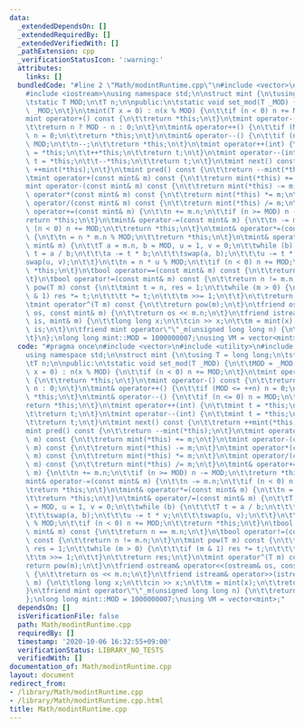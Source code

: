 ```yaml
---
data:
  _extendedDependsOn: []
  _extendedRequiredBy: []
  _extendedVerifiedWith: []
  _pathExtension: cpp
  _verificationStatusIcon: ':warning:'
  attributes:
    links: []
  bundledCode: "#line 2 \"Math/modintRuntime.cpp\"\n#include <vector>\n#include <utility>\n\
    #include <iostream>\nusing namespace std;\n\nstruct mint {\n\tusing T = long long;\n\
    \tstatic T MOD;\n\tT n;\n\npublic:\n\tstatic void set_mod(T _MOD) {\n\t\tMOD =\
    \ _MOD;\n\t}\n\tmint(T x = 0) : n(x % MOD) {\n\t\tif (n < 0) n += MOD;\n\t}\n\t\
    mint operator+() const {\n\t\treturn *this;\n\t}\n\tmint operator-() const {\n\
    \t\treturn n ? MOD - n : 0;\n\t}\n\tmint& operator++() {\n\t\tif (MOD <= ++n)\
    \ n = 0;\n\t\treturn *this;\n\t}\n\tmint& operator--() {\n\t\tif (n <= 0) n =\
    \ MOD;\n\t\tn--;\n\t\treturn *this;\n\t}\n\tmint operator++(int) {\n\t\tmint t\
    \ = *this;\n\t\t++*this;\n\t\treturn t;\n\t}\n\tmint operator--(int) {\n\t\tmint\
    \ t = *this;\n\t\t--*this;\n\t\treturn t;\n\t}\n\tmint next() const {\n\t\treturn\
    \ ++mint(*this);\n\t}\n\tmint pred() const {\n\t\treturn --mint(*this);\n\t}\n\
    \tmint operator+(const mint& m) const {\n\t\treturn mint(*this) += m;\n\t}\n\t\
    mint operator-(const mint& m) const {\n\t\treturn mint(*this) -= m;\n\t}\n\tmint\
    \ operator*(const mint& m) const {\n\t\treturn mint(*this) *= m;\n\t}\n\tmint\
    \ operator/(const mint& m) const {\n\t\treturn mint(*this) /= m;\n\t}\n\tmint&\
    \ operator+=(const mint& m) {\n\t\tn += m.n;\n\t\tif (n >= MOD) n -= MOD;\n\t\t\
    return *this;\n\t}\n\tmint& operator-=(const mint& m) {\n\t\tn -= m.n;\n\t\tif\
    \ (n < 0) n += MOD;\n\t\treturn *this;\n\t}\n\tmint& operator*=(const mint& m)\
    \ {\n\t\tn = n * m.n % MOD;\n\t\treturn *this;\n\t}\n\tmint& operator/=(const\
    \ mint& m) {\n\t\tT a = m.n, b = MOD, u = 1, v = 0;\n\t\twhile (b) {\n\t\t\tT\
    \ t = a / b;\n\t\t\ta -= t * b;\n\t\t\tswap(a, b);\n\t\t\tu -= t * v;\n\t\t\t\
    swap(u, v);\n\t\t}\n\t\tn = n * u % MOD;\n\t\tif (n < 0) n += MOD;\n\t\treturn\
    \ *this;\n\t}\n\tbool operator==(const mint& m) const {\n\t\treturn n == m.n;\n\
    \t}\n\tbool operator!=(const mint& m) const {\n\t\treturn n != m.n;\n\t}\n\tmint\
    \ pow(T m) const {\n\t\tmint t = n, res = 1;\n\t\twhile (m > 0) {\n\t\t\tif (m\
    \ & 1) res *= t;\n\t\t\tt *= t;\n\t\t\tm >>= 1;\n\t\t}\n\t\treturn res;\n\t}\n\
    \tmint operator^(T m) const {\n\t\treturn pow(m);\n\t}\n\tfriend ostream& operator<<(ostream&\
    \ os, const mint& m) {\n\t\treturn os << m.n;\n\t}\n\tfriend istream& operator>>(istream&\
    \ is, mint& m) {\n\t\tlong long x;\n\t\tcin >> x;\n\t\tm = mint(x);\n\t\treturn\
    \ is;\n\t}\n\tfriend mint operator\"\"_m(unsigned long long n) {\n\t\treturn n;\n\
    \t}\n};\nlong long mint::MOD = 1000000007;\nusing VM = vector<mint>;\n"
  code: "#pragma once\n#include <vector>\n#include <utility>\n#include <iostream>\n\
    using namespace std;\n\nstruct mint {\n\tusing T = long long;\n\tstatic T MOD;\n\
    \tT n;\n\npublic:\n\tstatic void set_mod(T _MOD) {\n\t\tMOD = _MOD;\n\t}\n\tmint(T\
    \ x = 0) : n(x % MOD) {\n\t\tif (n < 0) n += MOD;\n\t}\n\tmint operator+() const\
    \ {\n\t\treturn *this;\n\t}\n\tmint operator-() const {\n\t\treturn n ? MOD -\
    \ n : 0;\n\t}\n\tmint& operator++() {\n\t\tif (MOD <= ++n) n = 0;\n\t\treturn\
    \ *this;\n\t}\n\tmint& operator--() {\n\t\tif (n <= 0) n = MOD;\n\t\tn--;\n\t\t\
    return *this;\n\t}\n\tmint operator++(int) {\n\t\tmint t = *this;\n\t\t++*this;\n\
    \t\treturn t;\n\t}\n\tmint operator--(int) {\n\t\tmint t = *this;\n\t\t--*this;\n\
    \t\treturn t;\n\t}\n\tmint next() const {\n\t\treturn ++mint(*this);\n\t}\n\t\
    mint pred() const {\n\t\treturn --mint(*this);\n\t}\n\tmint operator+(const mint&\
    \ m) const {\n\t\treturn mint(*this) += m;\n\t}\n\tmint operator-(const mint&\
    \ m) const {\n\t\treturn mint(*this) -= m;\n\t}\n\tmint operator*(const mint&\
    \ m) const {\n\t\treturn mint(*this) *= m;\n\t}\n\tmint operator/(const mint&\
    \ m) const {\n\t\treturn mint(*this) /= m;\n\t}\n\tmint& operator+=(const mint&\
    \ m) {\n\t\tn += m.n;\n\t\tif (n >= MOD) n -= MOD;\n\t\treturn *this;\n\t}\n\t\
    mint& operator-=(const mint& m) {\n\t\tn -= m.n;\n\t\tif (n < 0) n += MOD;\n\t\
    \treturn *this;\n\t}\n\tmint& operator*=(const mint& m) {\n\t\tn = n * m.n % MOD;\n\
    \t\treturn *this;\n\t}\n\tmint& operator/=(const mint& m) {\n\t\tT a = m.n, b\
    \ = MOD, u = 1, v = 0;\n\t\twhile (b) {\n\t\t\tT t = a / b;\n\t\t\ta -= t * b;\n\
    \t\t\tswap(a, b);\n\t\t\tu -= t * v;\n\t\t\tswap(u, v);\n\t\t}\n\t\tn = n * u\
    \ % MOD;\n\t\tif (n < 0) n += MOD;\n\t\treturn *this;\n\t}\n\tbool operator==(const\
    \ mint& m) const {\n\t\treturn n == m.n;\n\t}\n\tbool operator!=(const mint& m)\
    \ const {\n\t\treturn n != m.n;\n\t}\n\tmint pow(T m) const {\n\t\tmint t = n,\
    \ res = 1;\n\t\twhile (m > 0) {\n\t\t\tif (m & 1) res *= t;\n\t\t\tt *= t;\n\t\
    \t\tm >>= 1;\n\t\t}\n\t\treturn res;\n\t}\n\tmint operator^(T m) const {\n\t\t\
    return pow(m);\n\t}\n\tfriend ostream& operator<<(ostream& os, const mint& m)\
    \ {\n\t\treturn os << m.n;\n\t}\n\tfriend istream& operator>>(istream& is, mint&\
    \ m) {\n\t\tlong long x;\n\t\tcin >> x;\n\t\tm = mint(x);\n\t\treturn is;\n\t\
    }\n\tfriend mint operator\"\"_m(unsigned long long n) {\n\t\treturn n;\n\t}\n\
    };\nlong long mint::MOD = 1000000007;\nusing VM = vector<mint>;"
  dependsOn: []
  isVerificationFile: false
  path: Math/modintRuntime.cpp
  requiredBy: []
  timestamp: '2020-10-06 16:32:55+09:00'
  verificationStatus: LIBRARY_NO_TESTS
  verifiedWith: []
documentation_of: Math/modintRuntime.cpp
layout: document
redirect_from:
- /library/Math/modintRuntime.cpp
- /library/Math/modintRuntime.cpp.html
title: Math/modintRuntime.cpp
---
```

